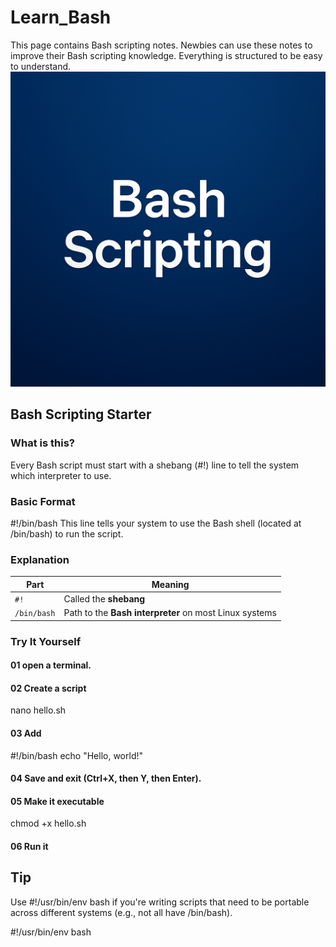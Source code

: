 # Learn_Bash
This page contains Bash scripting notes. Newbies can use these notes to improve their Bash scripting knowledge. Everything is structured to be easy to understand.
![image alt](https://github.com/DEENSec/Learn_Bash/blob/main/Bash_script.png?raw=true)



## __Bash Scripting Starter__

### What is this?
Every Bash script must start with a shebang (#!) line to tell the system which interpreter to use.

### Basic Format

#!/bin/bash
This line tells your system to use the Bash shell (located at /bin/bash) to run the script.

### Explanation


| Part        | Meaning                                                |
| ----------- | ------------------------------------------------------ |
| `#!`        | Called the **shebang**                                 |
| `/bin/bash` | Path to the **Bash interpreter** on most Linux systems |



### Try It Yourself


#### 01 open a terminal.

#### 02 Create a script

   nano hello.sh

#### 03 Add

#!/bin/bash
echo "Hello, world!"

#### 04 Save and exit (Ctrl+X, then Y, then Enter).

#### 05 Make it executable

chmod +x hello.sh

#### 06 Run it

## Tip

Use #!/usr/bin/env bash if you're writing scripts that need to be portable across different systems (e.g., not all have /bin/bash).

#!/usr/bin/env bash


